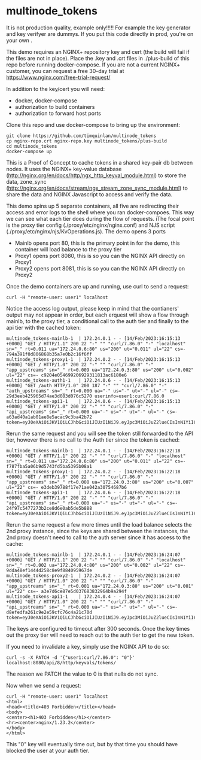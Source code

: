 # multinode_tokens

It is not production quality, example only!!!!! For example the key generator and key verifyer are dummys.  If you put this code directly in prod, you're on your own </disclaimer>.

This demo requires an NGINX+ repository key and cert (the build will fail if the files are not in place). Place the .key and .crt files in ./plus-build of this repo before running docker-compose. If you are not a current NGINX+ customer, you can request a free 30-day trial at https://www.nginx.com/free-trial-request/

In addition to the key/cert you will need:

* docker, docker-compose
* authorization to build containers
* authorization to forward host ports

Clone this repo and use docker-compose to bring up the environment:


    git clone https://github.com/timquinlan/multinode_tokens
    cp nginx-repo.crt nginx-repo.key multinode_tokens/plus-build
    cd multinode_tokens
    docker-compose up

This is a Proof of Concept to cache tokens in a shared key-pair db between nodes.  It uses the NGINX+ key-value database (http://nginx.org/en/docs/http/ngx_http_keyval_module.html) to store the data, zone_sync (http://nginx.org/en/docs/stream/ngx_stream_zone_sync_module.html) to share the data and NGINX Javascript to access and verify the data.  

This demo spins up 5 separate containers, all five are redirecting their access and error logs to the shell where you ran docker-compoes.  This way we can see what each tier does during the flow of requests.  iThe focal point is the proxy tier config (./proxy/etc/nginx/nginx.conf) and NJS script (./proxy/etc/nginx/njs/KvOperations.js).  The demo opens 3 ports
* Mainlb opens port 80, this is the primary point in for the demo, this container will load balance to the proxy tier
* Proxy1 opens port 8080, this is so you can the NGINX API directly on Proxy1
* Proxy2 opens port 8081, this is so you can the NGINX API directly on Proxy2

Once the demo containers are up and running, use curl to send a request:

    curl -H "remote-user: user1" localhost

Notice the access log output, please keep in mind that the contianers' output may not appear in order, but each erquest will show a flow through mainlb, to the proxy tier, a conditional call to the auth tier and finally to the api tier with the cached token:

    multinode_tokens-mainlb-1  | 172.24.0.1 - - [14/Feb/2023:16:15:13 +0000] "GET / HTTP/1.1" 200 22 "-" "" "curl/7.86.0" "-" "localhost" sn="_" rt=0.011 ua="172.24.0.6:80" us="200" ut="0.011" ul="22" cs=- 794a391f0d806868b35a7e0b2c16f6ff
    multinode_tokens-proxy1-1  | 172.24.0.2 - - [14/Feb/2023:16:15:13 +0000] "GET / HTTP/1.0" 200 22 "-" "" "curl/7.86.0" "-" "app_upstreams" sn="_" rt=0.009 ua="172.24.0.3:80" us="200" ut="0.002" ul="22" cs=- c9204e054699206929311813ac6180e6
    multinode_tokens-auth1-1   | 172.24.0.6 - - [14/Feb/2023:16:15:13 +0000] "GET /auth HTTP/1.0" 200 187 "-" "" "curl/7.86.0" "-" "auth_upstreams" sn="_" rt=0.000 ua="-" us="-" ut="-" ul="-" cs=- 29d3eeb425965d74ae3d083d076c5270 userinfo=user1:curl/7.86.0
    multinode_tokens-api1-1    | 172.24.0.6 - - [14/Feb/2023:16:15:13 +0000] "GET / HTTP/1.0" 200 22 "-" "" "curl/7.86.0" "-" "api_upstreams" sn="_" rt=0.000 ua="-" us="-" ut="-" ul="-" cs=- a63ad40a1ab01ae8e5acac9c3ba42b72 token=eyJ0eXAiOiJKV1QiLCJhbGciOiJIUzI1NiJ9.eyJpc3MiOiJuZ2lueCIsInN1YiI6ImFsaWNlIiwiZm9vIjoxMjMsImJhciI6InFxIiwienl4IjpmYWxzZSwiZXhwIjoxNjc2MzkxOTEzfQ.pdzD6_J52fA2iuM5qwkSvwHB_ybEbb92cd6SEwowjec

Rerun the same request and you will see the token still forwarded to the API tier, however there is no call to the Auth tier since the token is cached:

    multinode_tokens-mainlb-1  | 172.24.0.1 - - [14/Feb/2023:16:22:18 +0000] "GET / HTTP/1.1" 200 22 "-" "" "curl/7.86.0" "-" "localhost" sn="_" rt=0.011 ua="172.24.0.6:80" us="200" ut="0.011" ul="22" cs=- f787fba5a06b9d5743fd5ba5395b08a1
    multinode_tokens-proxy1-1  | 172.24.0.2 - - [14/Feb/2023:16:22:18 +0000] "GET / HTTP/1.0" 200 22 "-" "" "curl/7.86.0" "-" "app_upstreams" sn="_" rt=0.008 ua="172.24.0.3:80" us="200" ut="0.007" ul="22" cs=- e3deb39788f17e71ae042a30754687b6
    multinode_tokens-api1-1    | 172.24.0.6 - - [14/Feb/2023:16:22:18 +0000] "GET / HTTP/1.0" 200 22 "-" "" "curl/7.86.0" "-" "api_upstreams" sn="_" rt=0.000 ua="-" us="-" ut="-" ul="-" cs=- 24f97c5477273b2ce8d6e0ab5de5b888 token=eyJ0eXAiOiJKV1QiLCJhbGciOiJIUzI1NiJ9.eyJpc3MiOiJuZ2lueCIsInN1YiI6ImFsaWNlIiwiZm9vIjoxMjMsImJhciI6InFxIiwienl4IjpmYWxzZSwiZXhwIjoxNjc2MzkyMjQ2fQ.9GxCZ4VikNjG0On4vvIzdfd0KdKXrtsAwOOZPg4n_cY

Rerun the same request a few more times until the load balance selects the 2nd proxy instance, since the keys are shared between the instances, the 2nd proxy doesn't need to call to the auth server since it has access to the cache:

    multinode_tokens-mainlb-1  | 172.24.0.1 - - [14/Feb/2023:16:24:07 +0000] "GET / HTTP/1.1" 200 22 "-" "" "curl/7.86.0" "-" "localhost" sn="_" rt=0.002 ua="172.24.0.4:80" us="200" ut="0.002" ul="22" cs=- 9dda48ef1444d258c8e9f884095967de
    multinode_tokens-proxy2-1  | 172.24.0.2 - - [14/Feb/2023:16:24:07 +0000] "GET / HTTP/1.0" 200 22 "-" "" "curl/7.86.0" "-" "app_upstreams" sn="_" rt=0.001 ua="172.24.0.3:80" us="200" ut="0.001" ul="22" cs=- a3e7d6ce87e5d037683832964b9a294f
    multinode_tokens-api1-1    | 172.24.0.4 - - [14/Feb/2023:16:24:07 +0000] "GET / HTTP/1.0" 200 22 "-" "" "curl/7.86.0" "-" "api_upstreams" sn="_" rt=0.000 ua="-" us="-" ut="-" ul="-" cs=- d8efedfa261c9e2e59cfc76c4a21c70d token=eyJ0eXAiOiJKV1QiLCJhbGciOiJIUzI1NiJ9.eyJpc3MiOiJuZ2lueCIsInN1YiI6ImFsaWNlIiwiZm9vIjoxMjMsImJhciI6InFxIiwienl4IjpmYWxzZSwiZXhwIjoxNjc2MzkyMjQ2fQ.9GxCZ4VikNjG0On4vvIzdfd0KdKXrtsAwOOZPg4n_cY

The keys are configured to timeout after 300 seconds.  Once the key times out the proxy tier will need to reach out to the auth tier to get the new token.

If you need to invalidate a key, simply use the NGINX API to do so:

    curl -s -X PATCH -d '{"user1:curl/7.86.0": "0"}' localhost:8080/api/8/http/keyvals/tokens/ 


The reason we PATCH the value to 0 is that nulls do not sync.

Now when we send a request:

    curl -H "remote-user: user1" localhost
    <html>
    <head><title>403 Forbidden</title></head>
    <body>
    <center><h1>403 Forbidden</h1></center>
    <hr><center>nginx/1.23.2</center>
    </body>
    </html>

This "0" key will eventually time out, but by that time you should have blocked the user at your auth tier.


